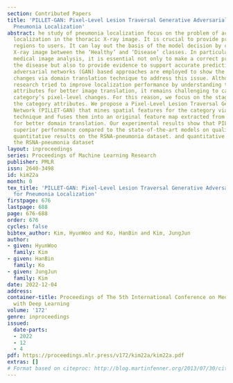 ```yaml
---
section: Contributed Papers
title: 'PILLET-GAN: Pixel-Level Lesion Traversal Generative Adversarial Network for
  Pneumonia Localization'
abstract: he study of pneumonia localization focus on the problem of accurate lesion
  localization in the thoracic X-ray image. It is crucial to provide precisely localized
  regions to users. It can lay out the basis of the model decision by comparing the
  X-ray image between the ‘Healthy’ and ‘Disease’ classes. In particular, for the
  medical image analysis, it is essential not only to make a correct prediction for
  the disease but also to provide evidence to support accurate predictions. Many generative
  adversarial networks (GAN) based approaches are employed to show the pixel-level
  changes via domain translation technique to address this issue. Although previous
  research tried to improve localization performance by understanding the domain’s
  attributes for better image translation, it remains challenging to capture the specific
  category’s pixel-level changes. For this reason, we focus on the stage of understanding
  the category attributes. We propose a Pixel-Level Lesion Traversal Generative Adversarial
  Network (PILLET-GAN) that mines spatial features for the category via spatial attention
  technique and fuses them into an original feature map extracted from the generator
  for better domain translation. Our experimental results show that PILLET-GAN achieves
  superior performance compared to the state-of-the-art models on qualitative and
  quantitative results on the RSNA-pneumonia dataset. and quantitative results on
  the RSNA-pneumonia dataset
layout: inproceedings
series: Proceedings of Machine Learning Research
publisher: PMLR
issn: 2640-3498
id: kim22a
month: 0
tex_title: 'PILLET-GAN: Pixel-Level Lesion Traversal Generative Adversarial Network
  for Pneumonia Localization'
firstpage: 676
lastpage: 688
page: 676-688
order: 676
cycles: false
bibtex_author: Kim, HyunWoo and Ko, HanBin and Kim, JungJun
author:
- given: HyunWoo
  family: Kim
- given: HanBin
  family: Ko
- given: JungJun
  family: Kim
date: 2022-12-04
address:
container-title: Proceedings of The 5th International Conference on Medical Imaging
  with Deep Learning
volume: '172'
genre: inproceedings
issued:
  date-parts:
  - 2022
  - 12
  - 4
pdf: https://proceedings.mlr.press/v172/kim22a/kim22a.pdf
extras: []
# Format based on citeproc: http://blog.martinfenner.org/2013/07/30/citeproc-yaml-for-bibliographies/
---
```


